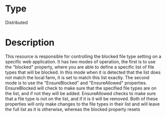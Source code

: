 # Type

Distributed

# Description

This resource is responsible for controlling the blocked file type setting on a
specific web application. It has two modes of operation, the first is to use
the "blocked" property, where you are able to define a specific list of file
types that will be blocked. In this mode when it is detected that the list
does not match the local farm, it is set to match this list exactly. The
second mode is to use the "EnsureBlocked" and "EnsureAllowed" properties.
EnsureBlocked will check to make sure that the specified file types are on the
list, and if not they will be added. EnsureAllowed checks to make sure that a
file type is not on the list, and if it is it will be removed. Both of these
properties will only make changes to the file types in their list and will
leave the full list as it is otherwise, whereas the blocked property resets
